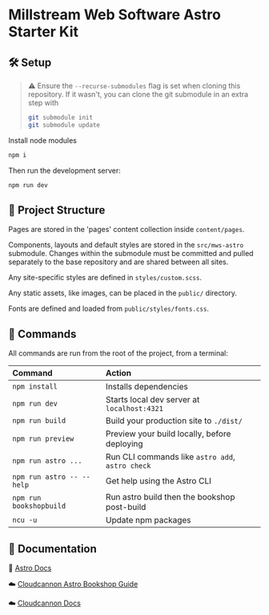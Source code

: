# Millstream Web Software Astro Starter Kit

## 🛠️ Setup

> ⚠️ Ensure the `--recurse-submodules` flag is set when cloning this repository.
> If it wasn't, you can clone the git submodule in an extra step with
>
> ```sh
> git submodule init
> git submodule update
> ```

Install node modules

```sh
npm i
```

Then run the development server:

```sh
npm run dev
```

## 🚀 Project Structure

Pages are stored in the 'pages' content collection inside `content/pages`.

Components, layouts and default styles are stored in the `src/mws-astro` submodule. Changes within the submodule must be committed and pulled separately to the base repository and are shared between all sites.

Any site-specific styles are defined in `styles/custom.scss`.

Any static assets, like images, can be placed in the `public/` directory.

Fonts are defined and loaded from `public/styles/fonts.css`.

## 🧞 Commands

All commands are run from the root of the project, from a terminal:

| Command                   | Action                                           |
| :------------------------ | :----------------------------------------------- |
| `npm install`             | Installs dependencies                            |
| `npm run dev`             | Starts local dev server at `localhost:4321`      |
| `npm run build`           | Build your production site to `./dist/`          |
| `npm run preview`         | Preview your build locally, before deploying     |
| `npm run astro ...`       | Run CLI commands like `astro add`, `astro check` |
| `npm run astro -- --help` | Get help using the Astro CLI                     |
| `npm run bookshopbuild`   | Run astro build then the bookshop post-build     |
| `ncu -u`                  | Update npm packages                              |

## 📖 Documentation

🚀 [Astro Docs](https://docs.astro.build)

☁️ [Cloudcannon Astro Bookshop Guide](https://cloudcannon.com/documentation/guides/bookshop-astro-guide/)

☁️ [Cloudcannon Docs](https://cloudcannon.com/documentation/articles/)
